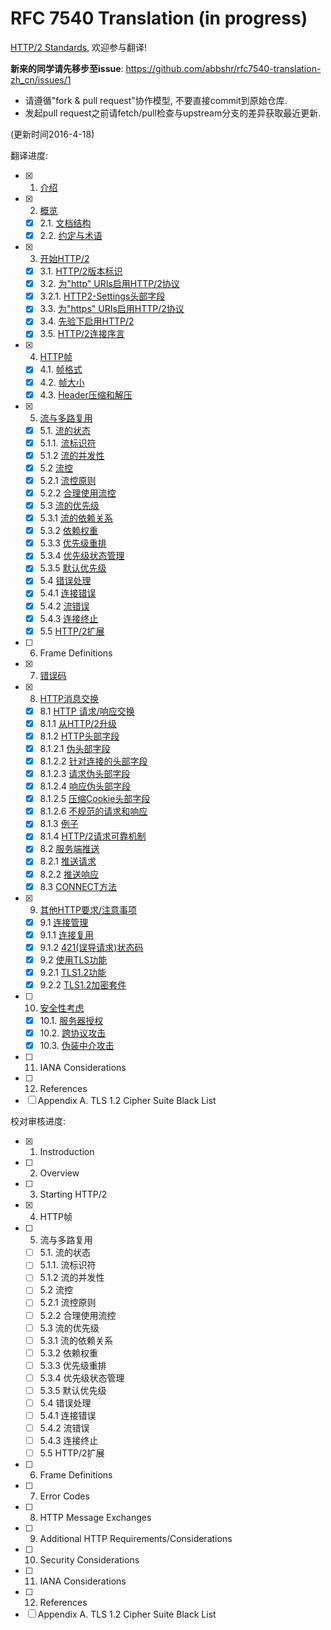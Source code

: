 # RFC 7540 Translation (in progress)

[HTTP/2 Standards](https://tools.ietf.org/html/rfc7540), 欢迎参与翻译!

**新来的同学请先移步至issue**: https://github.com/abbshr/rfc7540-translation-zh_cn/issues/1

+ 请遵循"fork & pull request"协作模型, 不要直接commit到原始仓库.
+ 发起pull request之前请fetch/pull检查与upstream分支的差异获取最近更新.

(更新时间2016-4-18)

翻译进度:

+ [x] 1. [介绍](https://github.com/abbshr/rfc7540-translation-zh_cn/blob/master/1-zh-cn.md)
+ [x] 2. [概览](https://github.com/abbshr/rfc7540-translation-zh_cn/blob/master/2-zh-cn.md)
  - [x] 2.1. [文档结构](https://github.com/abbshr/rfc7540-translation-zh_cn/blob/master/2-zh-cn.md#21-文档结构)
  - [x] 2.2. [约定与术语](https://github.com/abbshr/rfc7540-translation-zh_cn/blob/master/2-zh-cn.md#22-约定与术语)
+ [x] 3. [开始HTTP/2](https://github.com/abbshr/rfc7540-translation-zh_cn/blob/master/3-zh-cn.md)
  - [x] 3.1. [HTTP/2版本标识](https://github.com/abbshr/rfc7540-translation-zh_cn/blob/master/3-zh-cn.md#31-http2-version-identification--http2版本标识)
  - [x] 3.2. [为"http" URIs启用HTTP/2协议](https://github.com/abbshr/rfc7540-translation-zh_cn/blob/master/3-zh-cn.md#32-starting-http2-for-http-uris--为http-uris启用http2协议)
  - [x] 3.2.1. [HTTP2-Settings头部字段](https://github.com/abbshr/rfc7540-translation-zh_cn/blob/master/3-zh-cn.md#321-http2-settings-header-field--http2-settings首部字段)
  - [x] 3.3. [为"https" URIs启用HTTP/2协议](https://github.com/abbshr/rfc7540-translation-zh_cn/blob/master/3-zh-cn.md#33-starting-http2-for-https-uris--为https-uris启用http2协议)
  - [x] 3.4. [先验下启用HTTP/2](https://github.com/abbshr/rfc7540-translation-zh_cn/blob/master/3-zh-cn.md#34-starting-http2-with-prior-knowledge--先验下启用http2)
  - [x] 3.5. [HTTP/2连接序言](https://github.com/abbshr/rfc7540-translation-zh_cn/blob/master/3-zh-cn.md#35-http2-connection-preface--http2连接前奏)
+ [x] 4. [HTTP帧](https://github.com/abbshr/rfc7540-translation-zh_cn/blob/master/4-zh-cn.md)
  - [x] 4.1. [帧格式](https://github.com/abbshr/rfc7540-translation-zh_cn/blob/master/4-zh-cn.md#41-帧格式)
  - [x] 4.2. [帧大小](https://github.com/abbshr/rfc7540-translation-zh_cn/blob/master/4-zh-cn.md#42-帧大小)
  - [x] 4.3. [Header压缩和解压](https://github.com/abbshr/rfc7540-translation-zh_cn/blob/master/4-zh-cn.md#43-header压缩和解压)
+ [x] 5.  [流与多路复用](https://github.com/abbshr/rfc7540-translation-zh_cn/blob/master/5-zh-cn.md)
  - [x] 5.1. [流的状态](https://github.com/abbshr/rfc7540-translation-zh_cn/blob/master/5-zh-cn.md#51-流的状态)
  - [x] 5.1.1. [流标识符](https://github.com/abbshr/rfc7540-translation-zh_cn/blob/master/5-zh-cn.md#511-stream标识符)
  - [x] 5.1.2 [流的并发性](https://github.com/abbshr/rfc7540-translation-zh_cn/blob/master/5-zh-cn.md#512-流的并发性)
  - [x] 5.2 [流控](https://github.com/abbshr/rfc7540-translation-zh_cn/blob/master/5-zh-cn.md#52-流控)
  - [x] 5.2.1 [流控原则](https://github.com/abbshr/rfc7540-translation-zh_cn/blob/master/5-zh-cn.md#521-流控原则)
  - [x] 5.2.2 [合理使用流控](https://github.com/abbshr/rfc7540-translation-zh_cn/blob/master/5-zh-cn.md#522-合理使用流控)
  - [x] 5.3 [流的优先级](https://github.com/abbshr/rfc7540-translation-zh_cn/blob/master/5-zh-cn.md#53-流的优先级)
  - [x] 5.3.1 [流的依赖关系](https://github.com/abbshr/rfc7540-translation-zh_cn/blob/master/5-zh-cn.md#531-流的依赖关系)
  - [x] 5.3.2 [依赖权重](https://github.com/abbshr/rfc7540-translation-zh_cn/blob/master/5-zh-cn.md#532-依赖权重)
  - [x] 5.3.3 [优先级重排](https://github.com/abbshr/rfc7540-translation-zh_cn/blob/master/5-zh-cn.md#533-优先级依赖重排)
  - [x] 5.3.4 [优先级状态管理](https://github.com/abbshr/rfc7540-translation-zh_cn/blob/master/5-zh-cn.md#534-优先级状态管理)
  - [x] 5.3.5 [默认优先级](https://github.com/abbshr/rfc7540-translation-zh_cn/blob/master/5-zh-cn.md#535-默认优先级)
  - [x] 5.4 [错误处理](https://github.com/abbshr/rfc7540-translation-zh_cn/blob/master/5-zh-cn.md#54-错误处理)
  - [x] 5.4.1 [连接错误](https://github.com/abbshr/rfc7540-translation-zh_cn/blob/master/5-zh-cn.md#541-连接错误处理)
  - [x] 5.4.2 [流错误](https://github.com/abbshr/rfc7540-translation-zh_cn/blob/master/5-zh-cn.md#542-流错误处理)
  - [x] 5.4.3 [连接终止](https://github.com/abbshr/rfc7540-translation-zh_cn/blob/master/5-zh-cn.md#543-连接终止)
  - [x] 5.5 [HTTP/2扩展](https://github.com/abbshr/rfc7540-translation-zh_cn/blob/master/5-zh-cn.md#55-http2扩展)
+ [ ] 6. Frame Definitions
+ [x] 7. [错误码](https://github.com/abbshr/rfc7540-translation-zh_cn/blob/master/7-zh-cn.md)
+ [x] 8. [HTTP消息交换](https://github.com/abbshr/rfc7540-translation-zh_cn/blob/master/8-zh-cn.md)
   - [x] 8.1 [HTTP 请求/响应交换](https://github.com/abbshr/rfc7540-translation-zh_cn/blob/master/8-zh-cn.md#81-http-requestresponse-exchange--http-请求响应交换)
   - [x] 8.1.1 [从HTTP/2升级](https://github.com/abbshr/rfc7540-translation-zh_cn/blob/master/8-zh-cn.md#811-upgrading-from-http2--从http2升级)
   - [x] 8.1.2 [HTTP头部字段](https://github.com/abbshr/rfc7540-translation-zh_cn/blob/master/8-zh-cn.md#812-http-header-fields--http头部字段)
   - [x] 8.1.2.1 [伪头部字段](https://github.com/abbshr/rfc7540-translation-zh_cn/blob/master/8-zh-cn.md#8121-pseudo-header-fields-伪头部字段)
   - [x] 8.1.2.2 [针对连接的头部字段](https://github.com/abbshr/rfc7540-translation-zh_cn/blob/master/8-zh-cn.md#8122-connection-specific-header-fields--connection-specific头部字段)
   - [x] 8.1.2.3 [请求伪头部字段](https://github.com/abbshr/rfc7540-translation-zh_cn/blob/master/8-zh-cn.md#8123-request-pseudo-header-fields--请求伪头部字段)
   - [x] 8.1.2.4 [响应伪头部字段](https://github.com/abbshr/rfc7540-translation-zh_cn/blob/master/8-zh-cn.md#8124-response-pseudo-header-fields--响应伪头部字段)
   - [x] 8.1.2.5 [压缩Cookie头部字段](https://github.com/abbshr/rfc7540-translation-zh_cn/blob/master/8-zh-cn.md#8125-compressing-the-cookie-header-field--压缩cookie头部字段)
   - [x] 8.1.2.6 [不规范的请求和响应](https://github.com/abbshr/rfc7540-translation-zh_cn/blob/master/8-zh-cn.md#8126-malformed-requests-and-responses--不规范的请求和响应)
   - [x] 8.1.3 [例子](https://github.com/abbshr/rfc7540-translation-zh_cn/blob/master/8-zh-cn.md#813-examples--例子)
   - [x] 8.1.4 [HTTP/2请求可靠机制](https://github.com/abbshr/rfc7540-translation-zh_cn/blob/master/8-zh-cn.md#814-request-reliability-mechanisms-in-http2--http2请求可靠机制)
   - [x] 8.2 [服务端推送](https://github.com/abbshr/rfc7540-translation-zh_cn/blob/master/8-zh-cn.md#82-server-push--服务端推送)
   - [x] 8.2.1 [推送请求](https://github.com/abbshr/rfc7540-translation-zh_cn/blob/master/8-zh-cn.md#821-push-requests--推送请求)
   - [x] 8.2.2 [推送响应](https://github.com/abbshr/rfc7540-translation-zh_cn/blob/master/8-zh-cn.md#822-push-responses--推送响应)
   - [x] 8.3 [CONNECT方法](https://github.com/abbshr/rfc7540-translation-zh_cn/blob/master/8-zh-cn.md#83-the-connect-method--connect方法)
+ [x] 9. [其他HTTP要求/注意事项](https://github.com/abbshr/rfc7540-translation-zh_cn/blob/master/9-zh-cn.md)
   - [x] 9.1 [连接管理](https://github.com/abbshr/rfc7540-translation-zh_cn/blob/master/9-zh-cn.md#91-连接管理)
   - [x] 9.1.1 [连接复用](https://github.com/abbshr/rfc7540-translation-zh_cn/blob/master/9-zh-cn.md#911-连接复用)
   - [x] 9.1.2 [421(误导请求)状态码](https://github.com/abbshr/rfc7540-translation-zh_cn/blob/master/9-zh-cn.md#912-421误导请求状态码)
   - [x] 9.2 [使用TLS功能](https://github.com/abbshr/rfc7540-translation-zh_cn/blob/master/9-zh-cn.md#92-使用tls功能)
   - [x] 9.2.1 [TLS1.2功能](https://github.com/abbshr/rfc7540-translation-zh_cn/blob/master/9-zh-cn.md#921-tls-12功能)
   - [x] 9.2.2 [TLS1.2加密套件](https://github.com/abbshr/rfc7540-translation-zh_cn/blob/master/9-zh-cn.md#922-tls-12加密套件)
+ [ ] 10. [安全性考虑](https://github.com/abbshr/rfc7540-translation-zh_cn/blob/master/10-zh-cn.md#10-安全性考虑)
  - [x] 10.1. [服务器授权](https://github.com/abbshr/rfc7540-translation-zh_cn/blob/master/10-zh-cn.md#101-服务器授权)
  - [x] 10.2. [跨协议攻击](https://github.com/abbshr/rfc7540-translation-zh_cn/blob/master/10-zh-cn.md#102-跨协议攻击)
  - [x] 10.3. [伪装中介攻击](https://github.com/abbshr/rfc7540-translation-zh_cn/blob/master/10-zh-cn.md#103-伪装中介攻击)
+ [ ] 11. IANA Considerations
+ [ ] 12. References
+ [ ] Appendix A. TLS 1.2 Cipher Suite Black List

校对审核进度:

+ [x] 1. Instroduction
+ [ ] 2. Overview
+ [ ] 3. Starting HTTP/2
+ [x] 4. HTTP帧
+ [ ] 5. 流与多路复用
  - [ ] 5.1. 流的状态
  - [ ] 5.1.1. 流标识符
  - [ ] 5.1.2 流的并发性
  - [ ] 5.2 流控
  - [ ] 5.2.1 流控原则
  - [ ] 5.2.2 合理使用流控
  - [ ] 5.3 流的优先级
  - [ ] 5.3.1 流的依赖关系
  - [ ] 5.3.2 依赖权重
  - [ ] 5.3.3 优先级重排
  - [ ] 5.3.4 优先级状态管理
  - [ ] 5.3.5 默认优先级
  - [ ] 5.4 错误处理
  - [ ] 5.4.1 连接错误
  - [ ] 5.4.2 流错误
  - [ ] 5.4.3 连接终止
  - [ ] 5.5 HTTP/2扩展
+ [ ] 6. Frame Definitions
+ [ ] 7. Error Codes
+ [ ] 8. HTTP Message Exchanges
+ [ ] 9. Additional HTTP Requirements/Considerations
+ [ ] 10. Security Considerations
+ [ ] 11. IANA Considerations
+ [ ] 12. References
+ [ ] Appendix A. TLS 1.2 Cipher Suite Black List
